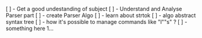 [ ] - Get a good undestanding of subject
[ ] - Understand and Analyse Parser part 
[ ] - create Parser Algo
[ ] - learn about strtok
[ ] - algo abstract syntax tree
[ ] - how it's possible to manage commands like "l""s" ?
[ ] - something here 1...


